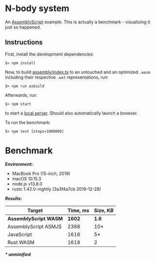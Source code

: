N-body system
=============

An [AssemblyScript](http://assemblyscript.org) example. This is actually a benchmark - visualizing it just so happened.

Instructions
------------

First, install the development dependencies:

```
$> npm install
```

Now, to build [assembly/index.ts](./assembly/index.ts) to an untouched and an optimized `.wasm` including their respective `.wat` representations, run:

```
$> npm run asbuild
```

Afterwards, run

```
$> npm start
```

to start a <a href="http://localhost:9080">local server</a>. Should also automatically launch a browser.

To run the benchmark:

```
$> npm test [steps=1000000]
```

Benchmark
=========

***Environment:***
- MacBook Pro (15-inch, 2019)
- macOS 10.15.3
- node.js v13.8.0
- rustc 1.42.0-nightly (3a3f4a7cb 2019-12-28)

***Results:***

|        Target           |  Time, ***ms*** | Size, ***KB*** |
|-------------------------|-----------------|----------------|
| **AssemblyScript WASM** | **1602**        | **1.6**        |
| AssemblyScript ASMJS    | 2368            | 10*            |
| JavaScript              | 1616            | 5*             |
| Rust WASM               | 1618            | 2              |

___* unminified___
